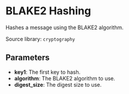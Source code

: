 # BLAKE2 Hashing

Hashes a message using the BLAKE2 algorithm.

Source library: `cryptography`

## Parameters

- **key1**: The first key to hash.
- **algorithm**: The BLAKE2 algorithm to use.
- **digest_size**: The digest size to use.